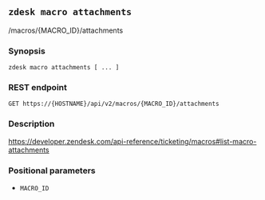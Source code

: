 ## `zdesk macro attachments`

/macros/{MACRO_ID}/attachments

### Synopsis

    zdesk macro attachments [ ... ]

### REST endpoint

    GET https://{HOSTNAME}/api/v2/macros/{MACRO_ID}/attachments

### Description

https://developer.zendesk.com/api-reference/ticketing/macros#list-macro-attachments

### Positional parameters

* `MACRO_ID`

